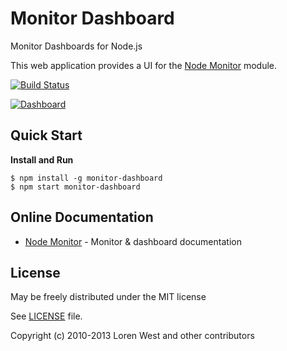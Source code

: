 Monitor Dashboard
=================

Monitor Dashboards for Node.js

This web application provides a UI for the [Node Monitor](http://npmjs.org/package/monitor) module.

[![Build Status](https://secure.travis-ci.org/lorenwest/monitor-dashboard.png?branch=master)](https://travis-ci.org/lorenwest/monitor-dashboard)

[![Dashboard](http://lorenwest.github.io/node-monitor/img/dashboard.png)](http://lorenwest.github.io/node-monitor)

Quick Start
-----------

**Install and Run**

    $ npm install -g monitor-dashboard
    $ npm start monitor-dashboard

Online Documentation
--------------------

* [Node Monitor](http://lorenwest.github.io/node-monitor) - Monitor & dashboard documentation

License
-------

May be freely distributed under the MIT license

See [LICENSE](https://github.com/lorenwest/monitor-dashboard/blob/master/LICENSE) file.

Copyright (c) 2010-2013 Loren West and other contributors
